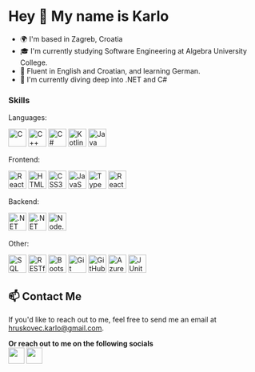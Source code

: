 Hey 👋 My name is Karlo
======================
*   🌍  I'm based in Zagreb, Croatia
*   🎓  I'm currently studying Software Engineering at Algebra University College.
*   💬  Fluent in English and Croatian, and learning German.
*   🧠  I'm currently diving deep into .NET and C#
  
### Skills

Languages:

<p align="left">
<a href="https://en.cppreference.com/w/" target="_blank" rel="noreferrer"><img src="https://raw.githubusercontent.com/danielcranney/readme-generator/main/public/icons/skills/c-colored.svg" width="36" height="36" alt="C" /></a>
<a href="https://en.cppreference.com/w/" target="_blank" rel="noreferrer"><img src="https://img.icons8.com/color/48/000000/c-plus-plus-logo.png" width="36" height="36" alt="C++" /></a>
<a href="https://docs.microsoft.com/en-us/dotnet/csharp/" target="_blank" rel="noreferrer"><img src="https://raw.githubusercontent.com/danielcranney/readme-generator/main/public/icons/skills/csharp-colored.svg" width="36" height="36" alt="C#" /></a>
<a href="https://kotlinlang.org/" target="_blank" rel="noreferrer"><img src="https://raw.githubusercontent.com/danielcranney/readme-generator/main/public/icons/skills/kotlin-colored.svg" width="36" height="36" alt="Kotlin" /></a>
<a href="https://www.oracle.com/java/" target="_blank" rel="noreferrer"><img src="https://raw.githubusercontent.com/danielcranney/readme-generator/main/public/icons/skills/java-colored.svg" width="36" height="36" alt="Java" /></a>
</p>
Frontend:

<p align="left">
<a href="https://reactjs.org/" target="_blank" rel="noreferrer"><img src="https://raw.githubusercontent.com/danielcranney/readme-generator/main/public/icons/skills/react-colored.svg" width="36" height="36" alt="React.js" /></a>
<a href="https://developer.mozilla.org/en-US/docs/Glossary/HTML5" target="_blank" rel="noreferrer"><img src="https://raw.githubusercontent.com/danielcranney/readme-generator/main/public/icons/skills/html5-colored.svg" width="36" height="36" alt="HTML5" /></a>
<a href="https://developer.mozilla.org/en-US/docs/Web/CSS" target="_blank" rel="noreferrer"><img src="https://raw.githubusercontent.com/danielcranney/readme-generator/main/public/icons/skills/css3-colored.svg" width="36" height="36" alt="CSS3" /></a>
<a href="https://developer.mozilla.org/en-US/docs/Web/JavaScript" target="_blank" rel="noreferrer"><img src="https://raw.githubusercontent.com/danielcranney/readme-generator/main/public/icons/skills/javascript-colored.svg" width="36" height="36" alt="JavaScript" /></a>
<a href="https://www.typescriptlang.org/" target="_blank" rel="noreferrer"><img src="https://raw.githubusercontent.com/danielcranney/readme-generator/main/public/icons/skills/typescript-colored.svg" width="36" height="36" alt="TypeScript" /></a>
<a href="https://reactnative.dev/" target="_blank" rel="noreferrer"><img src="https://img.icons8.com/color/48/000000/react-native.png" width="36" height="36" alt="React Native" /></a>
</p>
Backend:

<p align="left">
<a href="https://dotnet.microsoft.com/" target="_blank" rel="noreferrer"><img src="https://user-images.githubusercontent.com/25181517/121405947-e8371e80-c95d-11eb-9e81-432e077edd40.png" width="36" height="36" alt=".NET" /></a>
<a href="https://dotnet.microsoft.com/apps/aspnet/core" target="_blank" rel="noreferrer"><img src="https://upload.wikimedia.org/wikipedia/commons/thumb/e/ee/.NET_Core_Logo.svg/512px-.NET_Core_Logo.svg.png?20210328084203" width="36" height="36" alt=".NET Core" /></a>
<a href="https://nodejs.org/" target="_blank" rel="noreferrer"><img src="https://raw.githubusercontent.com/danielcranney/readme-generator/main/public/icons/skills/nodejs-colored.svg" width="36" height="36" alt="Node.js" /></a>
</p>
Other:

<p align="left">
<a href="https://www.microsoft.com/en-us/sql-server" target="_blank" rel="noreferrer"><img src="https://img.icons8.com/color/48/000000/sql.png" width="36" height="36" alt="SQL" /></a>
<a href="https://restfulapi.net/" target="_blank" rel="noreferrer"><img src="https://img.icons8.com/fluency/48/000000/api-settings.png" width="36" height="36" alt="RESTful APIs" /></a>
<a href="https://getbootstrap.com/" target="_blank" rel="noreferrer"><img src="https://raw.githubusercontent.com/danielcranney/readme-generator/main/public/icons/skills/bootstrap-colored.svg" width="36" height="36" alt="Bootstrap" /></a>
<a href="https://git-scm.com/" target="_blank" rel="noreferrer"><img src="https://raw.githubusercontent.com/danielcranney/readme-generator/main/public/icons/skills/git-colored.svg" width="36" height="36" alt="Git" /></a>
<a href="https://github.com/" target="_blank" rel="noreferrer"><img src="https://img.icons8.com/fluent/48/000000/github.png" width="36" height="36" alt="GitHub" /></a>
<a href="https://azure.microsoft.com/" target="_blank" rel="noreferrer"><img src="https://img.icons8.com/color/48/000000/azure-1.png" width="36" height="36" alt="Azure" /></a>
<a href="https://junit.org/junit5/" target="_blank" rel="noreferrer"><img src="https://junit.org/junit5/assets/img/junit5-logo.png" width="36" height="36" alt="JUnit" /></a>
</p>

## 📫 Contact Me 
If you'd like to reach out to me, feel free to send me an email at [hruskovec.karlo@gmail.com](mailto:hruskovec.karlo@gmail.com).

<p align="left">
  <strong>Or reach out to me on the following socials</strong><br/>
  <a href="https://www.linkedin.com/in/karlo-hruskovec/" target="_blank" rel="noreferrer"><img src="https://raw.githubusercontent.com/danielcranney/readme-generator/main/public/icons/socials/linkedin.svg" width="32" height="32" /></a>
  <a href="https://discord.com/users/196641671608270848" target="_blank" rel="noreferrer"><img src="https://raw.githubusercontent.com/danielcranney/readme-generator/main/public/icons/socials/discord.svg" width="32" height="32" /></a>
</p>
